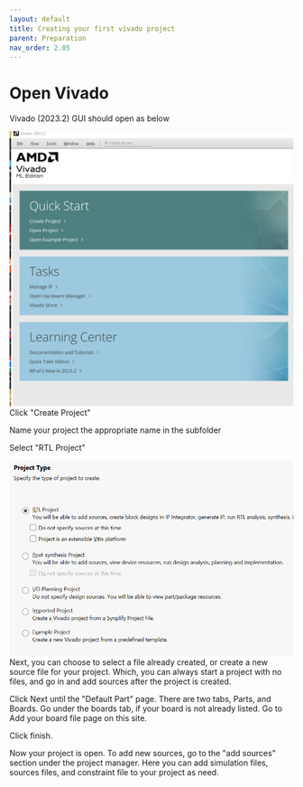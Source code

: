 ```yaml
---
layout: default
title: Creating your first vivado project
parent: Preparation
nav_order: 2.05
---
```


# Open Vivado

Vivado (2023.2) GUI should open as below
<div align=center><img src="new_images/vivado_open_page.PNG" alt="drawing" width="600"/></div>
Click "Create Project"

Name your project the appropriate name in the subfolder

Select "RTL Project"
<div align=center><img src="new_images/select_Rtl.PNG" alt="drawing" width="600"/></div>
Next, you can choose to select a file already created, or create a new source file for your project. Which, you can always start a project with no files, and go in and add sources after the project is created.

Click Next until the "Default Part" page. There are two tabs, Parts, and Boards. Go under the boards tab, if your board is not already listed. Go to Add your board file page on this site.


Click finish.

Now your project is open. To add new sources, go to the "add sources" section under the project manager. Here you can add simulation files, sources files, and constraint file to your project as need. 

